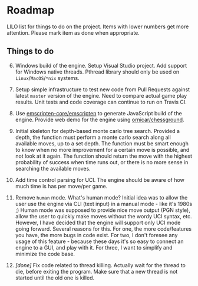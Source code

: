 # Roadmap

LILO list for things to do on the project. Items with lower numbers get more attention. Please mark item as done when appropriate.

## Things to do

6. Windows build of the engine. Setup Visual Studio project. Add support for Windows native threads. Pthread library should only be used on `Linux`/`MacOS`/`*nix` systems.

5. Setup simple infrastructure to test new code from Pull Requests against latest `master` version of the engine. Need to compare actual game play results. Unit tests and code coverage can continue to run on Travis CI.

4. Use [emscripten-core/emscripten](https://github.com/emscripten-core/emscripten) to generate JavaScript build of the engine. Provide web demo for the engine using [ornicar/chessground](https://github.com/ornicar/chessground).

3. Initial skeleton for depth-based monte carlo tree search. Provided a depth, the function must perform a monte carlo search along all available moves, up to a set depth. The function must be smart enough to know when no more improvement for a certain move is possible, and not look at it again. The function should return the move with the highest probability of success when time runs out, or there is no more sense in searching the available moves.

2. Add time control parsing for UCI. The engine should be aware of how much time is has per move/per game.

1. Remove `human` mode. What's human mode? Initial idea was to allow the user use the engine via CLI (text input) in a manual mode - like it's 1980s ;) Human mode was supposed to provide nice move output (PGN style), allow the user to quickly make moves without the wordy UCI syntax, etc. However, I have decided that the engine will support only UCI mode going forward. Several reasons for this. For one, the more code/features you have, the more bugs in code exist. For two, I don't foresee any usage of this feature - because these days it's so easy to connect an engine to a GUI, and play with it. For three, I want to simplify and minimize the code base.

0. *[done]* Fix code related to thread killing. Actually wait for the thread to die, before exiting the program. Make sure that a new thread is not started until the old one is killed.
